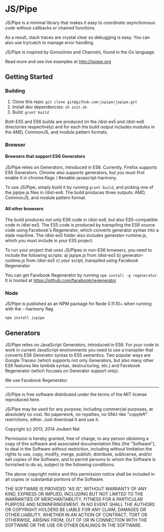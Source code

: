 # JS/Pipe

JS/Pipe is a minimal library that makes it easy to *coordinate asynchronous code* without callbacks or chained functions.

As a result, stack traces are crystal clear so debugging is easy. You can also use try/catch to manage error handling.

JS/Pipe is inspired by Goroutines and Channels, found in the Go language. 

Read more and see live examples at http://jspipe.org

## Getting Started

### Building
1. Clone this repo: `git clone git@github.com:jspipe/jspipe.git`
2. Install dev dependencies: `sh init.sh`
3. Build: `grunt build`

Both ES5 and ES6 builds are produced (in the /dist-es5 and /dist-es6 directories respectively) and for each the build output includes modules in the AMD, CommonJS, and module pattern formats. 


### Browser

#### Browsers that support ES6 Generators
JS/Pipe relies on Generators, introduced in ES6. Currently, Firefox supports ES6 Generators. Chrome also supports generators, but you must first enable it in chrome:flags / #enable-javascript-harmony.

To use JS/Pipe, simply build it by running `grunt build`, and picking one of the jspipe.js files in /dist-es6.
The build produces three outputs: AMD, CommonJS, and module pattern format. 

#### All other browsers
The build produces not only ES6 code in /dist-es6, but also ES5-compatible code in /dist-es5. The ES5 code is produced by transpiling the ES6 source code using Facebook's Regenerator, which converts generator syntax into a state machine. The /dist-es5 folder also includes generator-runtime.js, which you must include in your ES5 project.

To run your project that uses JS/Pipes in non-ES6 browsers, you need to include the following scripts:
a) jspipe.js from /dist-es5
b) generator-runtime.js from /dist-es5
c) your script, transpiled using Facebook Regenerator

You can get Facebook Regenerator by running `npm install -g regenerator`. It is hosted at https://github.com/facebook/regenerator


### Node
JS/Pipe is published as an NPM package for Node 0.11.10+ when running with the --harmony flag.

`npm install jspipe`


## Generators

JS/Pipe relies on JavaScript Generators, introduced in ES6. For your code to work in current JavaScript environments you need to use a transpiler that converts ES6 Generator syntax to ES5 semantics. Two popular ways are Google Traceur (which supports not only Generators, but also many other ES6 features like lambda syntax, destructuring, etc.) and Facebook Regenerator (which focuses on Generator support only). 

We use Facebook Regenerator. 








------

JS/Pipe is free software distributed under the terms of the MIT license reproduced here.

JS/Pipe may be used for any purpose, including commercial purposes, at absolutely no cost.
No paperwork, no royalties, no GNU-like "copyleft" restrictions, either.
Just download it and use it.

Copyright (c) 2013, 2014 Joubert Nel

Permission is hereby granted, free of charge, to any person obtaining a copy
of this software and associated documentation files (the "Software"), to deal
in the Software without restriction, including without limitation the rights
to use, copy, modify, merge, publish, distribute, sublicense, and/or sell
copies of the Software, and to permit persons to whom the Software is
furnished to do so, subject to the following conditions:

The above copyright notice and this permission notice shall be included in
all copies or substantial portions of the Software.

THE SOFTWARE IS PROVIDED "AS IS", WITHOUT WARRANTY OF ANY KIND, EXPRESS OR
IMPLIED, INCLUDING BUT NOT LIMITED TO THE WARRANTIES OF MERCHANTABILITY,
FITNESS FOR A PARTICULAR PURPOSE AND NONINFRINGEMENT. IN NO EVENT SHALL THE
AUTHORS OR COPYRIGHT HOLDERS BE LIABLE FOR ANY CLAIM, DAMAGES OR OTHER
LIABILITY, WHETHER IN AN ACTION OF CONTRACT, TORT OR OTHERWISE, ARISING FROM,
OUT OF OR IN CONNECTION WITH THE SOFTWARE OR THE USE OR OTHER DEALINGS IN
THE SOFTWARE.
